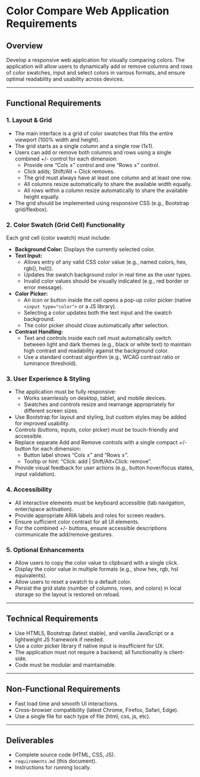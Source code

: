 # Color Compare Web Application Requirements

## Overview

Develop a responsive web application for visually comparing colors. The application will allow users to dynamically add or remove columns and rows of color swatches, input and select colors in various formats, and ensure optimal readability and usability across devices.

---

## Functional Requirements

### 1. Layout & Grid

- The main interface is a grid of color swatches that fills the entire viewport (100% width and height).
- The grid starts as a single column and a single row (1x1).
- Users can add or remove both columns and rows using a single combined +/- control for each dimension:
  - Provide one “Cols ±” control and one “Rows ±” control.
  - Click adds; Shift/Alt + Click removes.
  - The grid must always have at least one column and at least one row.
  - All columns resize automatically to share the available width equally.
  - All rows within a column resize automatically to share the available height equally.
- The grid should be implemented using responsive CSS (e.g., Bootstrap grid/flexbox).

### 2. Color Swatch (Grid Cell) Functionality

Each grid cell (color swatch) must include:

- **Background Color:** Displays the currently selected color.
- **Text Input:**
    - Allows entry of any valid CSS color value (e.g., named colors, hex, rgb(), hsl()).
    - Updates the swatch background color in real time as the user types.
    - Invalid color values should be visually indicated (e.g., red border or error message).
- **Color Picker:**
    - An icon or button inside the cell opens a pop-up color picker (native `<input type="color">` or a JS library).
    - Selecting a color updates both the text input and the swatch background.
    - The color picker should close automatically after selection.
- **Contrast Handling:**
    - Text and controls inside each cell must automatically switch between light and dark themes (e.g., black or white text) to maintain high contrast and readability against the background color.
    - Use a standard contrast algorithm (e.g., WCAG contrast ratio or luminance threshold).

### 3. User Experience & Styling

- The application must be fully responsive:
    - Works seamlessly on desktop, tablet, and mobile devices.
    - Swatches and controls resize and rearrange appropriately for different screen sizes.
- Use Bootstrap for layout and styling, but custom styles may be added for improved usability.
- Controls (buttons, inputs, color picker) must be touch-friendly and accessible.
- Replace separate Add and Remove controls with a single compact +/- button for each dimension:
    - Button label shows “Cols ±” and “Rows ±”.
    - Tooltip or hint: “Click: add | Shift/Alt+Click: remove”.
- Provide visual feedback for user actions (e.g., button hover/focus states, input validation).

### 4. Accessibility

- All interactive elements must be keyboard accessible (tab navigation, enter/space activation).
- Provide appropriate ARIA labels and roles for screen readers.
- Ensure sufficient color contrast for all UI elements.
- For the combined +/- buttons, ensure accessible descriptions communicate the add/remove gestures.

### 5. Optional Enhancements

- Allow users to copy the color value to clipboard with a single click.
- Display the color value in multiple formats (e.g., show hex, rgb, hsl equivalents).
- Allow users to reset a swatch to a default color.
- Persist the grid state (number of columns, rows, and colors) in local storage so the layout is restored on reload.

---

## Technical Requirements

- Use HTML5, Bootstrap (latest stable), and vanilla JavaScript or a lightweight JS framework if needed.
- Use a color picker library if native input is insufficient for UX.
- The application must not require a backend; all functionality is client-side.
- Code must be modular and maintainable.

---

## Non-Functional Requirements

- Fast load time and smooth UI interactions.
- Cross-browser compatibility (latest Chrome, Firefox, Safari, Edge).
- Use a single file for each type of file (html, css, js, etc).

---

## Deliverables

- Complete source code (HTML, CSS, JS).
- `requirements.md` (this document).
- Instructions for running locally.